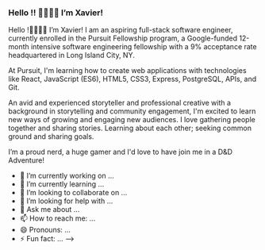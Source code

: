 ### Hello !! 🖖🏾✌🏾 I’m Xavier! 

Hello !🖖🏾✌🏾 I’m Xavier! I am an aspiring full-stack software engineer, currently enrolled in the Pursuit Fellowship program, a Google-funded 12-month intensive software engineering fellowship with a 9% acceptance rate headquartered in Long Island City, NY. 

At Pursuit, I'm learning how to create web applications with technologies like React, JavaScript (ES6), HTML5, CSS3, Express, PostgreSQL, APIs, and Git.

An avid and experienced storyteller and professional creative with a background in storytelling and community engagement,  I'm excited to learn new ways of growing and engaging new audiences.  I love gathering people together and sharing stories. Learning about each other; seeking common ground and sharing goals.

I’m a proud nerd, a huge gamer and I'd love to have join me in a D&D Adventure! 

- 🔭 I’m currently working on ...
- 🌱 I’m currently learning ...
- 👯 I’m looking to collaborate on ...
- 🤔 I’m looking for help with ...
- 💬 Ask me about ...
- 📫 How to reach me: ...
- 😄 Pronouns: ...
- ⚡ Fun fact: ...
-->
